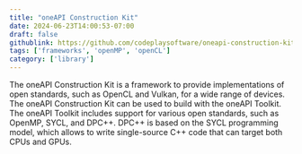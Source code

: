 ```yaml
---
title: "oneAPI Construction Kit"
date: 2024-06-23T14:00:53-07:00
draft: false
githublink: https://github.com/codeplaysoftware/oneapi-construction-kit
tags: ['frameworks', 'openMP', 'openCL']
category: ['library']
---
```


The oneAPI Construction Kit is a framework to provide implementations of open standards, such as OpenCL and Vulkan, for a wide range of devices. The oneAPI Construction Kit can be used to build with the oneAPI Toolkit. The oneAPI Toolkit includes support for various open standards, such as OpenMP, SYCL, and DPC++. DPC++ is based on the SYCL programming model, which allows to write single-source C++ code that can target both CPUs and GPUs.

